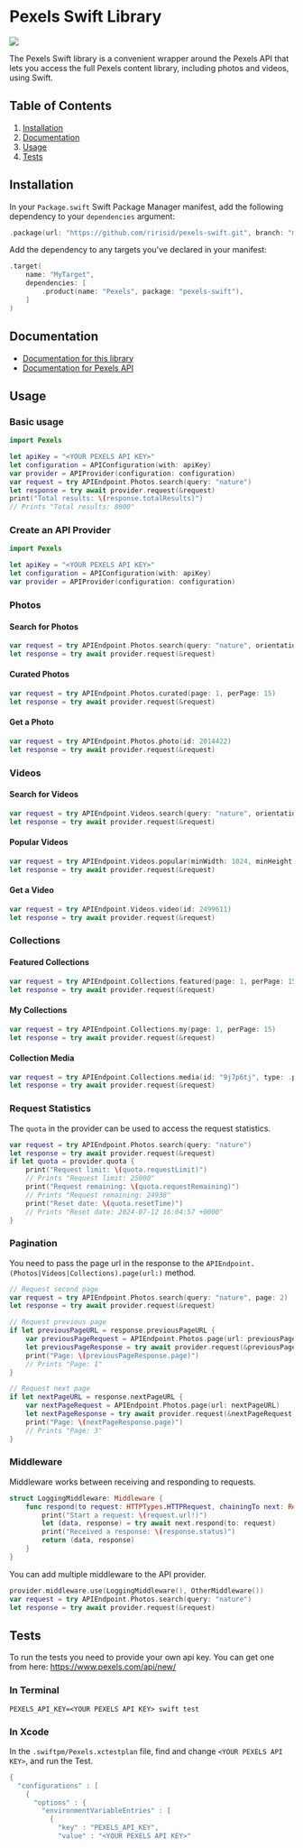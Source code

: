 # Pexels Swift Library

<a href="https://github.com/ririsid/pexels-swift/actions?query=workflow%3ACI">
  <img src="https://github.com/ririsid/pexels-swift/actions/workflows/ci.yml/badge.svg"/>
</a>

The Pexels Swift library is a convenient wrapper around the Pexels API that lets you access the full Pexels content library, including photos and videos, using Swift.

## Table of Contents

1. [Installation](#installation)
2. [Documentation](#documentation)
3. [Usage](#usage)
4. [Tests](#tests)

## Installation

In your `Package.swift` Swift Package Manager manifest, add the following dependency to your `dependencies` argument:

```swift
.package(url: "https://github.com/ririsid/pexels-swift.git", branch: "main"),
```

Add the dependency to any targets you've declared in your manifest:

```swift
.target(
    name: "MyTarget",
    dependencies: [
        .product(name: "Pexels", package: "pexels-swift"),
    ]
)
```

## Documentation

- [Documentation for this library](https://ririsid.github.io/pexels-swift/documentation/pexels/)
- [Documentation for Pexels API](https://www.pexels.com/api/documentation/)

## Usage

### Basic usage

```swift
import Pexels

let apiKey = "<YOUR PEXELS API KEY>"
let configuration = APIConfiguration(with: apiKey)
var provider = APIProvider(configuration: configuration)
var request = try APIEndpoint.Photos.search(query: "nature")
let response = try await provider.request(&request)
print("Total results: \(response.totalResults)")
// Prints "Total results: 8000"
```

### Create an API Provider

```swift
import Pexels

let apiKey = "<YOUR PEXELS API KEY>"
let configuration = APIConfiguration(with: apiKey)
var provider = APIProvider(configuration: configuration)
```

### Photos

#### Search for Photos

```swift
var request = try APIEndpoint.Photos.search(query: "nature", orientation: .landscape, size: .large, color: .red, locale: .koKR, page: 1, perPage: 15)
let response = try await provider.request(&request)
```

#### Curated Photos

```swift
var request = try APIEndpoint.Photos.curated(page: 1, perPage: 15)
let response = try await provider.request(&request)
```

#### Get a Photo

```swift
var request = try APIEndpoint.Photos.photo(id: 2014422)
let response = try await provider.request(&request)
```

### Videos

#### Search for Videos

```swift
var request = try APIEndpoint.Videos.search(query: "nature", orientation: .landscape, size: .large, locale: .koKR, page: 1, perPage: 15)
let response = try await provider.request(&request)
```

#### Popular Videos

```swift
var request = try APIEndpoint.Videos.popular(minWidth: 1024, minHeight: 1024, minDuration: 1, maxDuration: 60, page: 1, perPage: 15)
let response = try await provider.request(&request)
```

#### Get a Video

```swift
var request = try APIEndpoint.Videos.video(id: 2499611)
let response = try await provider.request(&request)
```

### Collections

#### Featured Collections

```swift
var request = try APIEndpoint.Collections.featured(page: 1, perPage: 15)
let response = try await provider.request(&request)
```

#### My Collections

```swift
var request = try APIEndpoint.Collections.my(page: 1, perPage: 15)
let response = try await provider.request(&request)
```

#### Collection Media

```swift
var request = try APIEndpoint.Collections.media(id: "9j7p6tj", type: .photos, sort: .ascending, page: 1, perPage: 15)
let response = try await provider.request(&request)
```

### Request Statistics

The `quota` in the provider can be used to access the request statistics.

```swift
var request = try APIEndpoint.Photos.search(query: "nature")
let response = try await provider.request(&request)
if let quota = provider.quota {
    print("Request limit: \(quota.requestLimit)")
    // Prints "Request limit: 25000"
    print("Request remaining: \(quota.requestRemaining)")
    // Prints "Request remaining: 24938"
    print("Reset date: \(quota.resetTime)")
    // Prints "Reset date: 2024-07-12 16:04:57 +0000"
}
```

### Pagination

You need to pass the page url in the response to the `APIEndpoint.(Photos|Videos|Collections).page(url:)` method. 

```swift
// Request second page
var request = try APIEndpoint.Photos.search(query: "nature", page: 2)
let response = try await provider.request(&request)

// Request previous page
if let previousPageURL = response.previousPageURL {
    var previousPageRequest = APIEndpoint.Photos.page(url: previousPageURL)
    let previousPageResponse = try await provider.request(&previousPageRequest)
    print("Page: \(previousPageResponse.page)")
    // Prints "Page: 1" 
}

// Request next page
if let nextPageURL = response.nextPageURL {
    var nextPageRequest = APIEndpoint.Photos.page(url: nextPageURL)
    let nextPageResponse = try await provider.request(&nextPageRequest)
    print("Page: \(nextPageResponse.page)")
    // Prints "Page: 3"
}
```

### Middleware

Middleware works between receiving and responding to requests.

```swift
struct LoggingMiddleware: Middleware {
    func respond(to request: HTTPTypes.HTTPRequest, chainingTo next: Responder) async throws -> (Data, HTTPTypes.HTTPResponse) {
        print("Start a request: \(request.url!)")
        let (data, response) = try await next.respond(to: request)
        print("Received a response: \(response.status)")
        return (data, response)
    }
}
```

You can add multiple middleware to the API provider.

```swift
provider.middleware.use(LoggingMiddleware(), OtherMiddleware())
var request = try APIEndpoint.Photos.search(query: "nature")
let response = try await provider.request(&request)
```

## Tests

To run the tests you need to provide your own api key. You can get one from here: https://www.pexels.com/api/new/

### In Terminal

```
PEXELS_API_KEY=<YOUR PEXELS API KEY> swift test
```

### In Xcode

In the `.swiftpm/Pexels.xctestplan` file, find and change `<YOUR PEXELS API KEY>`, and run the Test.

```swift
{
  "configurations" : [
    {
      "options" : {
        "environmentVariableEntries" : [
          {
            "key" : "PEXELS_API_KEY",
            "value" : "<YOUR PEXELS API KEY>"
```
